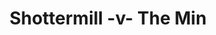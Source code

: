 ---
year: "2000"
serialNumber: "0248" 
game: "Shottermill"
title: "Shottermill -v- The Min"
gameLocation: ""
gameDate: ""
result: ""
resultType: ""
type: "game"
---